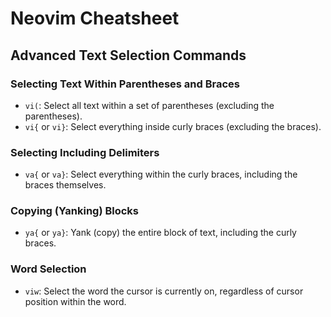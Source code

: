 # Neovim Cheatsheet

## Advanced Text Selection Commands

### Selecting Text Within Parentheses and Braces
- `vi(`: Select all text within a set of parentheses (excluding the parentheses).
- `vi{` or `vi}`: Select everything inside curly braces (excluding the braces).

### Selecting Including Delimiters
- `va{` or `va}`: Select everything within the curly braces, including the braces themselves.  

### Copying (Yanking) Blocks
- `ya{` or `ya}`: Yank (copy) the entire block of text, including the curly braces.

### Word Selection
- `viw`: Select the word the cursor is currently on, regardless of cursor position within the word.